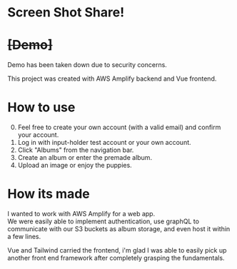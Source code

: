 # Screen Shot Share!

# ~~[Demo]~~
Demo has been taken down due to security concerns.

This project was created with AWS Amplify backend and Vue frontend.

# How to use 

0. Feel free to create your own account (with a valid email) and confirm your account.  
1. Log in with input-holder test account or your own account.  
2. Click "Albums" from the navigation bar. 
3. Create an album or enter the premade album.
4. Upload an image or enjoy the puppies.   

# How its made 

I wanted to work with AWS Amplify for a web app.  
We were easily able to implement authentication, use graphQL to communicate with our S3 buckets as album storage, and even host it within a few lines.   

Vue and Tailwind carried the frontend, i'm glad I was able to easily pick up another front end framework after completely grasping the fundamentals. 






